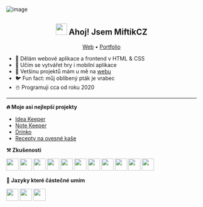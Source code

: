 ![image](https://user-images.githubusercontent.com/89579269/232324615-a37dbc4c-2480-43ac-8405-d787f334de82.png)

<h2 align="center"><img src="https://raw.githubusercontent.com/MartinHeinz/MartinHeinz/master/wave.gif" width="30px"> Ahoj! Jsem MiftikCZ</h2>
<p align="center">
  <a href="https://miftik.tk">Web</a> •
  <a href="https://miftikcz.github.io/miftikcz">Portfolio</a>
</p>

- 🌱 Dělám webové aplikace a frontend v HTML & CSS
- 📖 Učím se vytvářet hry i mobilní aplikace
- 🔗 Vetšinu projektů mám u mě na [webu](https://miftik.tk)
- 🐦 Fun fact: můj oblíbený pták je vrabec
- ☃️ Programuji cca od roku 2020
-------

**🔥 Moje asi nejlepší projekty**
- [Idea Keeper](https://miftikcz.github.io/idea-keeper-2)
- [Note Keeper](https://miftikcz.github.io/idea-keeper-2)
- [Drinko](https://miftikcz.github.io/drinko-app)
- [Recepty na ovesné kaše](https://miftikcz.github.io/vlocky)

**⚒️ Zkušenosti**
<p>
  <img height="32" width="32" src="https://cdn.simpleicons.org/typescript" /> <img height="32" width="32" src="https://cdn.simpleicons.org/javascript" /> <img height="32" width="32" src="https://cdn.simpleicons.org/preact" /> <img height="32" width="32" src="https://cdn.simpleicons.org/react" /> <img height="32" width="32" src="https://cdn.simpleicons.org/python" /> <img height="32" width="32" src="https://cdn.simpleicons.org/html5" /> <img height="32" width="32" src="https://cdn.simpleicons.org/css3" /> <img height="32" width="32" src="https://cdn.simpleicons.org/git" /> <img height="32" width="32" src="https://cdn.simpleicons.org/gnubash" /> <img height="32" width="32" src="https://cdn.simpleicons.org/linux" /> <img height="32" width="32" src="https://cdn.simpleicons.org/markdown" />
</p>

**📖 Jazyky které částečné umím**
<p>
  <img height="32" width="32" src="https://cdn.simpleicons.org/flutter" /> <img height="32" width="32" src="https://cdn.simpleicons.org/godotengine" /> <img height="32" width="32" src="https://cdn.simpleicons.org/rust" />
</p>
